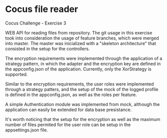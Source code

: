 # Cocus file reader
Cocus Challenge - Exercise 3

WEB API for reading files from repository.
The git usage in this exercise took into consideration the usage of feature branches, which were merged into master. The master was inicialized with a "skeleton architecture" that consisted in the setup for the controllers.

The encryption requirements were implemented through the application of a strategy pattern, in which the adapter and the encryption key are defined in the appconfig.json of the application. Currently, only the XorStrategy is supported.

Similar to the encryption requirements, the user roles were implemented through a strategy patters, and the setup of the mock of the logged profile is defined in the appconfig.json, as well as the roles per feature.

A simple Authentication module was implemented from mock, although the application can easily be extended for data base presistance.

It's worth noticing that the setup for the encryption as well as the maximum number of files permited for the user role can be setup in the appsettings.json file.
